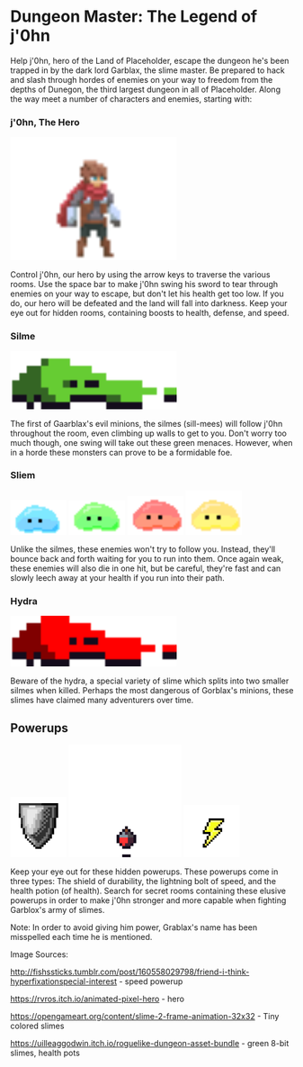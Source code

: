  # Dungeon Master: The Legend of j'0hn

Help j'0hn, hero of the Land of Placeholder, escape the dungeon he's been trapped in by
the dark lord Garblax, the slime master. Be prepared to hack and slash through hordes of
enemies on your way to freedom from the depths of Dunegon, the third largest dungeon in 
all of Placeholder. Along the way meet a number of characters and enemies, starting with:

### j'0hn, The Hero

<img src="/images/adventurer-idle-00.png" alt="drawing" width="296"/>

Control j'0hn, our hero by using the arrow keys to traverse the various rooms. Use the 
space bar to make j'0hn swing his sword to tear through enemies on your way to escape,
but don't let his health get too low. If you do, our hero will be defeated and the land
will fall into darkness. Keep your eye out for hidden rooms, containing boosts to health,
defense, and speed.

### Silme

<img src="Slime_Walk_0.png" alt="drawing" width="296"/>

The first of Gaarblax's evil minions, the silmes (sill-mees) will follow j'0hn throughout the room,
even climbing up walls to get to you. Don't worry too much though, one swing will take out
these green menaces. However, when in a horde these monsters can prove to be a formidable
foe. 

### Sliem

<img src="Blue_Slime_0.png" alt="drawing" width="100"/> <img src="Green_Slime_0.png" alt="drawing" width="100"/> <img src="Red_Slime_0.png" alt="drawing" width="100"/> <img src="Yellow_Slime_0.png" alt="drawing" width="100"/>

Unlike the silmes, these enemies won't try to follow you. Instead, they'll bounce back
and forth waiting for you to run into them. Once again weak, these enemies will also die
in one hit, but be careful, they're fast and can slowly leech away at your health if you
run into their path.

### Hydra

<img src="Hydra_0.png" alt="drawing" width="296"/>

Beware of the hydra, a special variety of slime which splits into two smaller silmes when
killed. Perhaps the most dangerous of Gorblax's minions, these slimes have claimed many
adventurers over time.

## Powerups

<img src="shield0.png" alt="drawing" width="100"/> <img src="HP_3.png" alt="drawing" width="200"/> <img src="speed.png" alt="drawing" width="100"/> 

Keep your eye out for these hidden powerups. These powerups come in three types: The shield
of durability, the lightning bolt of speed, and the health potion (of health). Search for 
secret rooms containing these elusive powerups in order to make j'0hn stronger and more capable
when fighting Garblox's army of slimes.




Note: In order to avoid giving him power, Grablax's name has been misspelled each time he is 
mentioned.


Image Sources:

http://fishssticks.tumblr.com/post/160558029798/friend-i-think-hyperfixationspecial-interest - speed powerup

https://rvros.itch.io/animated-pixel-hero - hero

https://opengameart.org/content/slime-2-frame-animation-32x32 - Tiny colored slimes

https://uilleaggodwin.itch.io/roguelike-dungeon-asset-bundle - green 8-bit slimes, health pots
